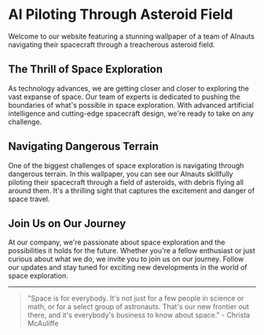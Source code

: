 <!--
Write me markdown content of website with wallpaper:

"A team of AInauts piloting a small spacecraft through a dangerous asteroid field, with debris flying all around them."

The header of the page should not be copy of the text but rather a real content of the website which is using this wallpaper.

- Feel free to use structure like headings, bullets, numbering, blockquotes, paragraphs, horizontal lines, etc.
- You can use formatting like bold or _italic_
- You can include UTF-8 emojis
- Links should be only #hash anchors (and you can refer to the document itself)
- Do not include images
-->

<!--font:Montserrat-->

# AI Piloting Through Asteroid Field

Welcome to our website featuring a stunning wallpaper of a team of AInauts navigating their spacecraft through a treacherous asteroid field.

## The Thrill of Space Exploration

As technology advances, we are getting closer and closer to exploring the vast expanse of space. Our team of experts is dedicated to pushing the boundaries of what's possible in space exploration. With advanced artificial intelligence and cutting-edge spacecraft design, we're ready to take on any challenge.

## Navigating Dangerous Terrain

One of the biggest challenges of space exploration is navigating through dangerous terrain. In this wallpaper, you can see our AInauts skillfully piloting their spacecraft through a field of asteroids, with debris flying all around them. It's a thrilling sight that captures the excitement and danger of space travel.

## Join Us on Our Journey

At our company, we're passionate about space exploration and the possibilities it holds for the future. Whether you're a fellow enthusiast or just curious about what we do, we invite you to join us on our journey. Follow our updates and stay tuned for exciting new developments in the world of space exploration.

---

> "Space is for everybody. It's not just for a few people in science or math, or for a select group of astronauts. That's our new frontier out there, and it's everybody's business to know about space." - Christa McAuliffe
